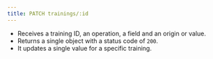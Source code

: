 ```yaml
---
title: PATCH trainings/:id
---
```


- Receives a training ID, an operation, a field and an origin or value.  
- Returns a single object with a status code of `200`.
- It updates a single value for a specific training.